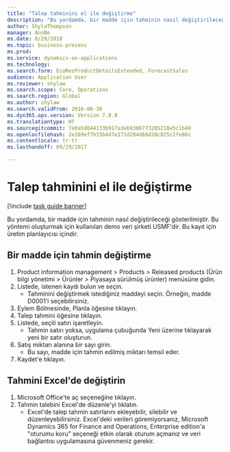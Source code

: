```yaml
--- 
title: "Talep tahminini el ile değiştirme"
description: "Bu yordamda, bir madde için tahminin nasıl değiştirileceği gösterilmiştir."
author: ShylaThompson
manager: AnnBe
ms.date: 8/29/2018
ms.topic: business-process
ms.prod: 
ms.service: dynamics-ax-applications
ms.technology: 
ms.search.form: EcoResProductDetailsExtended, ForecastSales
audience: Application User
ms.reviewer: shylaw
ms.search.scope: Core, Operations
ms.search.region: Global
ms.author: shylaw
ms.search.validFrom: 2016-06-30
ms.dyn365.ops.version: Version 7.0.0
ms.translationtype: HT
ms.sourcegitcommit: 7e0a5d044133b917a3eb9386773205218e5c1b40
ms.openlocfilehash: 2e269ef7b33b4d7e171d284d68d28c825c2fe86c
ms.contentlocale: tr-tr
ms.lasthandoff: 09/29/2017

---
```

# <a name="modify-a-demand-forecast-manually"></a>Talep tahminini el ile değiştirme

[!include [task guide banner](../../includes/task-guide-banner.md)]

Bu yordamda, bir madde için tahminin nasıl değiştirileceği gösterilmiştir. Bu yöntemi oluşturmak için kullanılan demo veri şirketi USMF'dir. Bu kayıt için üretim planlayıcısı içindir. 


## <a name="modify-the-forecast-for-an-item"></a>Bir madde için tahmin değiştirme
1. Product information management > Products > Released products (Ürün bilgi yönetimi > Ürünler > Piyasaya sürülmüş ürünler) menüsüne gidin.
2. Listede, istenen kaydı bulun ve seçin.
    * Tahminini değiştirmek istediğiniz maddeyi seçin. Örneğin, madde D0001'i seçebilirsiniz.  
3. Eylem Bölmesinde, Planla öğesine tıklayın.
4. Talep tahmini öğesine tıklayın.
5. Listede, seçili satırı işaretleyin.
    * Tahmin satırı yoksa,  uygulama çubuğunda Yeni üzerine tıklayarak yeni bir satır oluşturun.  
6. Satış miktarı alanına bir sayı girin.
    * Bu sayı, madde için tahmin edilmiş miktarı temsil eder.  
7. Kaydet'e tıklayın.

## <a name="modify-the-forecast-in-excel"></a>Tahmini Excel'de değiştirin
1. Microsoft Office'te aç seçeneğine tıklayın.
2. Tahmin talebini Excel'de düzenle'yi tıklatın.
    * Excel'de talep tahmin satırlarını ekleyebilir, silebilir ve düzenleyebilirsiniz. Excel'deki verileri göremiyorsanız, Microsoft Dynamics 365 for Finance and Operations, Enterprise edition'a "oturumu koru" seçeneği etkin olarak oturum açmanız ve veri bağlantısı uygulamasına güvenmeniz gerekir.  


